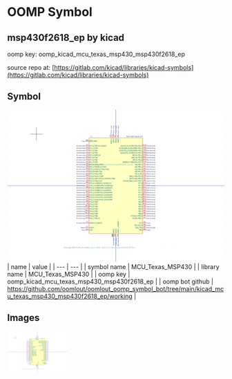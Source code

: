 # OOMP Symbol  
## msp430f2618_ep  by kicad  
  
oomp key: oomp_kicad_mcu_texas_msp430_msp430f2618_ep  
  
source repo at: [https://gitlab.com/kicad/libraries/kicad-symbols](https://gitlab.com/kicad/libraries/kicad-symbols)  
## Symbol  
  
[![working.png](working_600.png)](working.png)  
| name | value | 
| --- | --- | 
| symbol name | MCU_Texas_MSP430 | 
| library name | MCU_Texas_MSP430 | 
| oomp key | oomp_kicad_mcu_texas_msp430_msp430f2618_ep | 
| oomp bot github | https://github.com/oomlout/oomlout_oomp_symbol_bot/tree/main/kicad_mcu_texas_msp430_msp430f2618_ep/working | 
## Images  
  
[![working.png](working_140.png)](working.png)  
